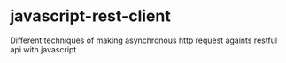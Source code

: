 # javascript-rest-client
Different techniques of making asynchronous http request againts restful api with javascript
